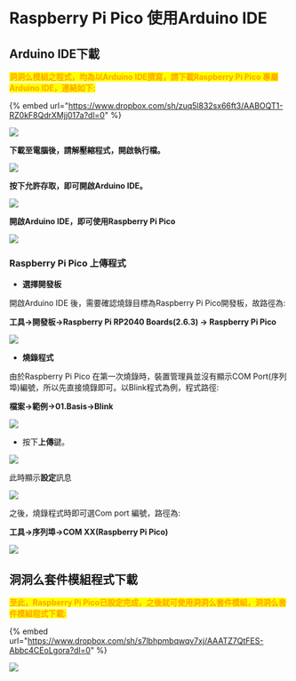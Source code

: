 # Raspberry Pi Pico 使用Arduino IDE

## Arduino IDE下載 <a href="#_toc124882497" id="_toc124882497"></a>

<mark style="color:orange;background-color:yellow;">**洞洞么模組之程式，均為以Arduino IDE撰寫，請下載Raspberry Pi Pico 專屬 Arduino IDE，連結如下:**</mark>

{% embed url="https://www.dropbox.com/sh/zuq5l832sx66ft3/AABOQT1-RZ0kF8QdrXMjj017a?dl=0" %}

![](<../.gitbook/assets/0 (2)>)



**下載至電腦後，請解壓縮程式，開啟執行檔。**

![](<../.gitbook/assets/1 (4)>)



**按下允許存取，即可開啟Arduino IDE。**

![](../.gitbook/assets/2)



**開啟Arduino IDE，即可使用Raspberry Pi Pico**

![](../.gitbook/assets/3)

### Raspberry Pi Pico 上傳程式 <a href="#_hlk124512920" id="_hlk124512920"></a>

* **選擇開發板**

開啟Arduino IDE 後，需要確認燒錄目標為Raspberry Pi Pico開發板，故路徑為:

**工具->開發板->Raspberry Pi RP2040 Boards(2.6.3) -> Raspberry Pi Pico**

![](../.gitbook/assets/4)



* **燒錄程式**

由於Raspberry Pi Pico 在第一次燒錄時，裝置管理員並沒有顯示COM Port(序列埠)編號，所以先直接燒錄即可。以Blink程式為例，程式路徑:

**檔案->範例->01.Basis->Blink**

![](../.gitbook/assets/5)



* 按下**上傳**鍵。

![](../.gitbook/assets/6)

此時顯示**設定**訊息

![](../.gitbook/assets/7)

之後，燒錄程式時即可選Com port 編號，路徑為:

**工具->序列埠->COM XX(Raspberry Pi Pico)**

![](../.gitbook/assets/8)





## 洞洞么套件模組程式下載

<mark style="color:orange;background-color:yellow;">**至此，Raspberry Pi Pico已設定完成，之後就可使用洞洞么套件模組，洞洞么套件模組程式下載:**</mark>

{% embed url="https://www.dropbox.com/sh/s7lbhpmbqwqv7xj/AAATZ7QtFES-Abbc4CEoLgora?dl=0" %}

![](../.gitbook/assets/9)
